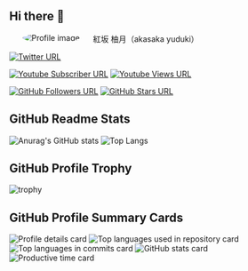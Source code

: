 
## Hi there 👋
<div>
  <img alt="Profile image" src="https://ydk.vc/wp-content/uploads/2021/11/c7c5cb9bcf3406ff592a4f041525a27c-150x150.png" align="left" style="border-radius:50%; margin:0 24px 0;" />
  <div>

紅坂 柚月（akasaka yuduki）

[![Twitter URL][twitter-badge]][twitter]

[![Youtube Subscriber URL][youtube-s-badge]][youtube-s]
[![Youtube Views URL][youtube-v-badge]][youtube-v]

[![GitHub Followers URL][github-f-badge]][github-f]
[![GitHub Stars URL][github-s-badge]][github-s]

  </div>
</div>

[twitter-badge]: https://img.shields.io/twitter/follow/yudukiak
[twitter]: https://twitter.com/yudukiak
[github-f-badge]: https://img.shields.io/github/followers/yudukiak
[github-f]: https://github.com/yudukiak
[github-s-badge]: https://img.shields.io/github/stars/yudukiak
[github-s]: https://github.com/yudukiak
[youtube-s-badge]: https://img.shields.io/youtube/channel/subscribers/UC6OWbG7VL_Wd2l3r0hHYjYg
[youtube-s]: https://www.youtube.com/yudukiak
[youtube-v-badge]: https://img.shields.io/youtube/channel/views/UC6OWbG7VL_Wd2l3r0hHYjYg
[youtube-v]: https://www.youtube.com/yudukiak

## GitHub Readme Stats
![Anurag's GitHub stats](https://github-readme-stats.vercel.app/api?username=yudukiak&show_icons=true&theme=dracula)
![Top Langs](https://github-readme-stats.vercel.app/api/top-langs/?username=yudukiak&layout=compact&langs_count=8&theme=dracula)

## GitHub Profile Trophy
![trophy](https://github-profile-trophy.vercel.app/?username=yudukiak&theme=onedark)

## GitHub Profile Summary Cards
![Profile details card](http://github-profile-summary-cards.vercel.app/api/cards/profile-details?username=yudukiak&theme=dracula)
![Top languages used in repository card](http://github-profile-summary-cards.vercel.app/api/cards/repos-per-language?username=yudukiak&theme=dracula)
![Top languages in commits card](http://github-profile-summary-cards.vercel.app/api/cards/most-commit-language?username=yudukiak&theme=dracula)
![GitHub stats card](http://github-profile-summary-cards.vercel.app/api/cards/stats?username=yudukiak&theme=dracula)
![Productive time card](http://github-profile-summary-cards.vercel.app/api/cards/productive-time?username=yudukiak&theme=dracula&utcOffset=9)
